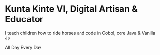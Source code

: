 <h1>Kunta Kinte VI, Digital Artisan & Educator</h1>
<p> I teach children how to ride horses and code in Cobol, core Java & Vanilla Js</p>
<p>All Day Every Day</p>
